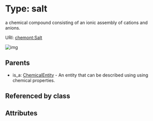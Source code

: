 
# Type: salt


a chemical compound consisting of an ionic assembly of cations and anions.

URI: [chemont:Salt](http://w3id.org/chemontSalt)


![img](http://yuml.me/diagram/nofunky;dir:TB/class/[ChemicalEntity]^-[Salt],[ChemicalEntity])

## Parents

 *  is_a: [ChemicalEntity](ChemicalEntity.md) - An entity that can be described using using chemical properties.

## Referenced by class


## Attributes

